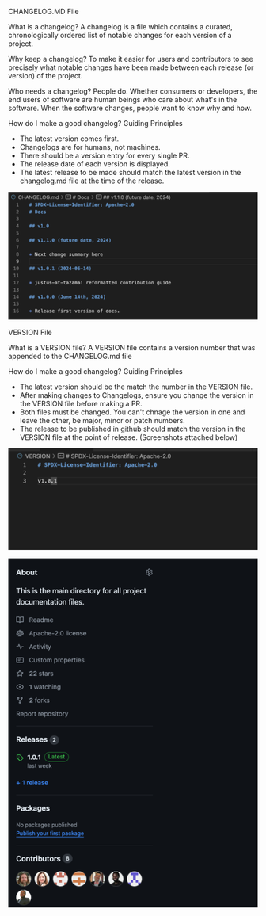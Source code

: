 <!-- SPDX-License-Identifier: Apache-2.0 -->

CHANGELOG.MD File

What is a changelog?
A changelog is a file which contains a curated, chronologically ordered list of notable changes for each version of a project.

Why keep a changelog?
To make it easier for users and contributors to see precisely what notable changes have been made between each release (or version) of the project.

Who needs a changelog?
People do. Whether consumers or developers, the end users of software are human beings who care about what's in the software. When the software changes, people want to know why and how.

How do I make a good changelog?
Guiding Principles
- The latest version comes first.
- Changelogs are for humans, not machines.
- There should be a version entry for every single PR.
- The release date of each version is displayed.
- The latest release to be made should match the latest version in the changelog.md file at the time of the release.

![](././images/changelog-file.png)

VERSION File

What is a VERSION file?
A VERSION file contains a version number that was appended to the CHANGELOG.md file

How do I make a good changelog?
Guiding Principles
- The latest version should be the match the number in the VERSION file.
- After making changes to Changelogs, ensure you change the version in the VERSION file before making a PR.
- Both files must be changed. You can't chnage the version in one and leave the other, be major, minor or patch numbers.
- The release to be published in github should match the version in the VERSION file at the point of release. (Screenshots attached below)

![](./images/version-file.png)

![](././images/release-file.png)
